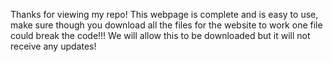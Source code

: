 Thanks for viewing my repo!
This webpage is complete and is easy to use, make sure though you download all the files for the website to work one file could break the code!!!
We will allow this to be downloaded but it will not receive any updates!

